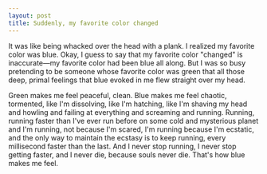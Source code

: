 ```yaml
---
layout: post
title: Suddenly, my favorite color changed
---
```


It was like being whacked over the head with a plank. I realized my favorite color was blue. Okay, I guess to say that my favorite color "changed" is inaccurate—my favorite color had been blue all along. But I was so busy pretending to be someone whose favorite color was green that all those deep, primal feelings that blue evoked in me flew straight over my head. 

Green makes me feel peaceful, clean. Blue makes me feel chaotic, tormented, like I'm dissolving, like I'm hatching, like I'm shaving my head and howling and failing at everything and screaming and running. Running, running faster than I've ever run before on some cold and mysterious planet and I'm running, not because I'm scared, I'm running because I'm ecstatic, and the only way to maintain the ecstasy is to keep running, every millisecond faster than the last. And I never stop running, I never stop getting faster, and I never die, because souls never die. That's how blue makes me feel.